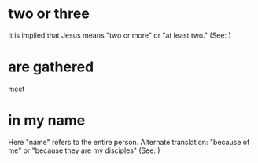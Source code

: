 
# two or three
It is implied that Jesus means "two or more" or "at least two." (See: )

# are gathered
meet

# in my name
Here "name" refers to the entire person. Alternate translation: "because of me" or "because they are my disciples" (See: )